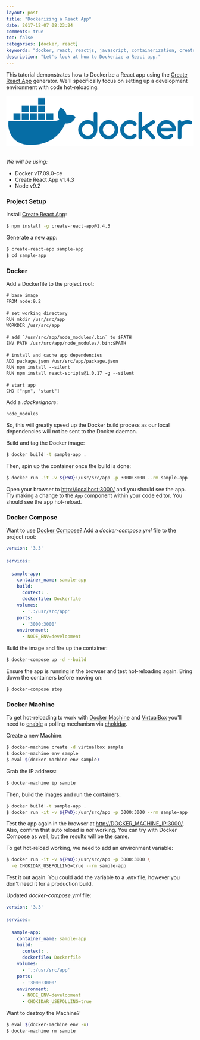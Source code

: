 ```yaml
---
layout: post
title: "Dockerizing a React App"
date: 2017-12-07 08:23:24
comments: true
toc: false
categories: [docker, react]
keywords: "docker, react, reactjs, javascript, containerization, create-react-app, create react app"
description: "Let's look at how to Dockerize a React app."
---
```


This tutorial demonstrates how to Dockerize a React app using the [Create React App](https://github.com/facebookincubator/create-react-app) generator. We'll specifically focus on setting up a development environment with code hot-reloading.

<div style="text-align:center;">
  <img src="/assets/img/blog/docker-logo.png" style="max-width: 100%; border:0; box-shadow: none;" alt="docker">
</div>

<br>

*We will be using:*

- Docker v17.09.0-ce
- Create React App v1.4.3
- Node v9.2

### Project Setup

Install [Create React App](https://github.com/facebookincubator/create-react-app):

```sh
$ npm install -g create-react-app@1.4.3
```

Generate a new app:

```sh
$ create-react-app sample-app
$ cd sample-app
```

### Docker

Add a Dockerfile to the project root:

```
# base image
FROM node:9.2

# set working directory
RUN mkdir /usr/src/app
WORKDIR /usr/src/app

# add `/usr/src/app/node_modules/.bin` to $PATH
ENV PATH /usr/src/app/node_modules/.bin:$PATH

# install and cache app dependencies
ADD package.json /usr/src/app/package.json
RUN npm install --silent
RUN npm install react-scripts@1.0.17 -g --silent

# start app
CMD ["npm", "start"]
```

Add a *.dockerignore*:

```
node_modules
```

So, this will greatly speed up the Docker build process as our local dependencies will not be sent to the Docker daemon.

Build and tag the Docker image:

```sh
$ docker build -t sample-app .
```

Then, spin up the container once the build is done:

```sh
$ docker run -it -v ${PWD}:/usr/src/app -p 3000:3000 --rm sample-app
```

Open your browser to [http://localhost:3000/](http://localhost:3000/) and you should see the app. Try making a change to the `App` component within your code editor. You should see the app hot-reload.

### Docker Compose

Want to use [Docker Compose](https://docs.docker.com/compose/)? Add a *docker-compose.yml* file to the project root:

```yaml
version: '3.3'

services:

  sample-app:
    container_name: sample-app
    build:
      context: .
      dockerfile: Dockerfile
    volumes:
      - '.:/usr/src/app'
    ports:
      - '3000:3000'
    environment:
      - NODE_ENV=development
```

Build the image and fire up the container:

```sh
$ docker-compose up -d --build
```

Ensure the app is running in the browser and test hot-reloading again. Bring down the containers before moving on:

```sh
$ docker-compose stop
```

### Docker Machine

To get hot-reloading to work with [Docker Machine](https://docs.docker.com/machine/) and [VirtualBox](https://docs.docker.com/machine/get-started/) you'll need to [enable](https://github.com/facebookincubator/create-react-app/blob/master/packages/react-scripts/template/README.md#troubleshooting) a polling mechanism via [chokidar](https://github.com/paulmillr/chokidar).

Create a new Machine:

```sh
$ docker-machine create -d virtualbox sample
$ docker-machine env sample
$ eval $(docker-machine env sample)
```

Grab the IP address:

```sh
$ docker-machine ip sample
```

Then, build the images and run the containers:

```sh
$ docker build -t sample-app .
$ docker run -it -v ${PWD}:/usr/src/app -p 3000:3000 --rm sample-app
```

Test the app again in the browser at [http://DOCKER_MACHINE_IP:3000/](http://DOCKER_MACHINE_IP:3000/). Also, confirm that auto reload is *not* working. You can try with Docker Compose as well, but the results will be the same.

To get hot-reload working, we need to add an environment variable:

```sh
$ docker run -it -v ${PWD}:/usr/src/app -p 3000:3000 \
  -e CHOKIDAR_USEPOLLING=true --rm sample-app
```

Test it out again. You could add the variable to a *.env* file, however you  don't need it for a production build.

Updated *docker-compose.yml* file:

```yaml
version: '3.3'

services:

  sample-app:
    container_name: sample-app
    build:
      context: .
      dockerfile: Dockerfile
    volumes:
      - '.:/usr/src/app'
    ports:
      - '3000:3000'
    environment:
      - NODE_ENV=development
      - CHOKIDAR_USEPOLLING=true
```

Want to destroy the Machine?

```sh
$ eval $(docker-machine env -u)
$ docker-machine rm sample
```
